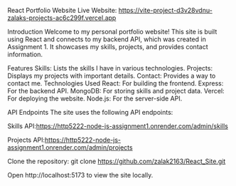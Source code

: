 React Portfolio Website
Live Website: https://vite-project-d3v28vdnu-zalaks-projects-ac6c299f.vercel.app

Introduction
Welcome to my personal portfolio website! This site is built using React and connects to my backend API, which was created in Assignment 1. It showcases my skills, projects, and provides contact information.

Features
Skills: Lists the skills I have in various technologies.
Projects: Displays my projects with important details.
Contact: Provides a way to contact me.
Technologies Used
React: For building the frontend.
Express: For the backend API.
MongoDB: For storing skills and project data.
Vercel: For deploying the website.
Node.js: For the server-side API.

API Endpoints
The site uses the following API endpoints:

Skills API:https://http5222-node-js-assignment1.onrender.com/admin/skills

Projects API:https://http5222-node-js-assignment1.onrender.com/admin/projects


Clone the repository:
git clone https://github.com/zalak2163/React_Site.git

Open http://localhost:5173 to view the site locally.
